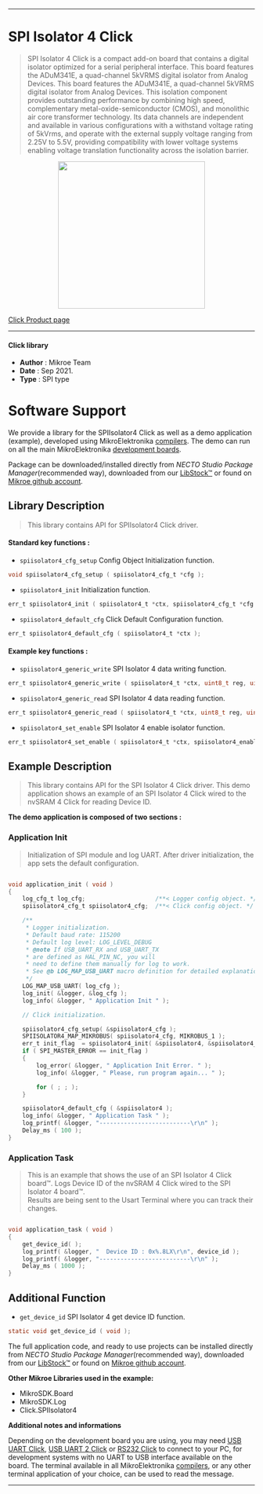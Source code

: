 
---
# SPI Isolator 4 Click

> SPI Isolator 4 Click is a compact add-on board that contains a digital isolator optimized for a serial peripheral interface. This board features the ADuM341E, a quad-channel 5kVRMS digital isolator from Analog Devices. This board features the ADuM341E, a quad-channel 5kVRMS digital isolator from Analog Devices. This isolation component provides outstanding performance by combining high speed, complementary metal-oxide-semiconductor (CMOS), and monolithic air core transformer technology. Its data channels are independent and available in various configurations with a withstand voltage rating of 5kVrms, and operate with the external supply voltage ranging from 2.25V to 5.5V, providing compatibility with lower voltage systems enabling voltage translation functionality across the isolation barrier.

<p align="center">
  <img src="https://download.mikroe.com/images/click_for_ide/spiisolator4_click.png" height=300px>
</p>

[Click Product page](https://www.mikroe.com/spi-isolator-4-click)

---


#### Click library

- **Author**        : Mikroe Team
- **Date**          : Sep 2021.
- **Type**          : SPI type


# Software Support

We provide a library for the SPIIsolator4 Click
as well as a demo application (example), developed using MikroElektronika
[compilers](https://www.mikroe.com/necto-studio).
The demo can run on all the main MikroElektronika [development boards](https://www.mikroe.com/development-boards).

Package can be downloaded/installed directly from *NECTO Studio Package Manager*(recommended way), downloaded from our [LibStock&trade;](https://libstock.mikroe.com) or found on [Mikroe github account](https://github.com/MikroElektronika/mikrosdk_click_v2/tree/master/clicks).

## Library Description

> This library contains API for SPIIsolator4 Click driver.

#### Standard key functions :

- `spiisolator4_cfg_setup` Config Object Initialization function.
```c
void spiisolator4_cfg_setup ( spiisolator4_cfg_t *cfg );
```

- `spiisolator4_init` Initialization function.
```c
err_t spiisolator4_init ( spiisolator4_t *ctx, spiisolator4_cfg_t *cfg );
```

- `spiisolator4_default_cfg` Click Default Configuration function.
```c
err_t spiisolator4_default_cfg ( spiisolator4_t *ctx );
```

#### Example key functions :

- `spiisolator4_generic_write` SPI Isolator 4 data writing function.
```c
err_t spiisolator4_generic_write ( spiisolator4_t *ctx, uint8_t reg, uint8_t *data_in, uint8_t len );
```

- `spiisolator4_generic_read` SPI Isolator 4 data reading function.
```c
err_t spiisolator4_generic_read ( spiisolator4_t *ctx, uint8_t reg, uint8_t *data_out, uint8_t len );

```

- `spiisolator4_set_enable` SPI Isolator 4 enable isolator function.
```c
err_t spiisolator4_set_enable ( spiisolator4_t *ctx, spiisolator4_enable_mode_t en_mode );
```

## Example Description

> This library contains API for the SPI Isolator 4 Click driver.
> This demo application shows an example of an SPI Isolator 4 Click wired 
> to the nvSRAM 4 Click for reading Device ID.

**The demo application is composed of two sections :**

### Application Init

> Initialization of SPI module and log UART.
> After driver initialization, the app sets the default configuration.

```c

void application_init ( void )
{
    log_cfg_t log_cfg;                    /**< Logger config object. */
    spiisolator4_cfg_t spiisolator4_cfg;  /**< Click config object. */

    /** 
     * Logger initialization.
     * Default baud rate: 115200
     * Default log level: LOG_LEVEL_DEBUG
     * @note If USB_UART_RX and USB_UART_TX 
     * are defined as HAL_PIN_NC, you will 
     * need to define them manually for log to work. 
     * See @b LOG_MAP_USB_UART macro definition for detailed explanation.
     */
    LOG_MAP_USB_UART( log_cfg );
    log_init( &logger, &log_cfg );
    log_info( &logger, " Application Init " );

    // Click initialization.

    spiisolator4_cfg_setup( &spiisolator4_cfg );
    SPIISOLATOR4_MAP_MIKROBUS( spiisolator4_cfg, MIKROBUS_1 );
    err_t init_flag  = spiisolator4_init( &spiisolator4, &spiisolator4_cfg );
    if ( SPI_MASTER_ERROR == init_flag )
    {
        log_error( &logger, " Application Init Error. " );
        log_info( &logger, " Please, run program again... " );

        for ( ; ; );
    }

    spiisolator4_default_cfg ( &spiisolator4 );
    log_info( &logger, " Application Task " );
    log_printf( &logger, "--------------------------\r\n" ); 
    Delay_ms ( 100 );
}

```

### Application Task

> This is an example that shows the use of an SPI Isolator 4 Click board™.
> Logs Device ID of the nvSRAM 4 Click wired to the SPI Isolator 4 board™.  
> Results are being sent to the Usart Terminal where you can track their changes.

```c

void application_task ( void )
{
    get_device_id( );
    log_printf( &logger, "  Device ID : 0x%.8LX\r\n", device_id ); 
    log_printf( &logger, "--------------------------\r\n" ); 
    Delay_ms ( 1000 );
}

```

## Additional Function
- `get_device_id` SPI Isolator 4 get device ID function.
```c
static void get_device_id ( void );
```

The full application code, and ready to use projects can be installed directly from *NECTO Studio Package Manager*(recommended way), downloaded from our [LibStock&trade;](https://libstock.mikroe.com) or found on [Mikroe github account](https://github.com/MikroElektronika/mikrosdk_click_v2/tree/master/clicks).

**Other Mikroe Libraries used in the example:**

- MikroSDK.Board
- MikroSDK.Log
- Click.SPIIsolator4

**Additional notes and informations**

Depending on the development board you are using, you may need
[USB UART Click](http://shop.mikroe.com/usb-uart-click),
[USB UART 2 Click](http://shop.mikroe.com/usb-uart-2-click) or
[RS232 Click](http://shop.mikroe.com/rs232-click) to connect to your PC, for
development systems with no UART to USB interface available on the board. The
terminal available in all MikroElektronika
[compilers](http://shop.mikroe.com/compilers), or any other terminal application
of your choice, can be used to read the message.

---
